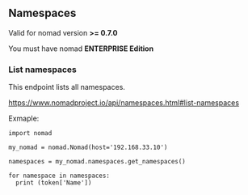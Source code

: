 ## Namespaces

Valid for nomad version **>= 0.7.0**

You must have nomad **ENTERPRISE Edition**

### List namespaces

This endpoint lists all namespaces.

https://www.nomadproject.io/api/namespaces.html#list-namespaces

Exmaple:

```
import nomad

my_nomad = nomad.Nomad(host='192.168.33.10')

namespaces = my_nomad.namespaces.get_namespaces()

for namespace in namespaces:
  print (token['Name'])

```
